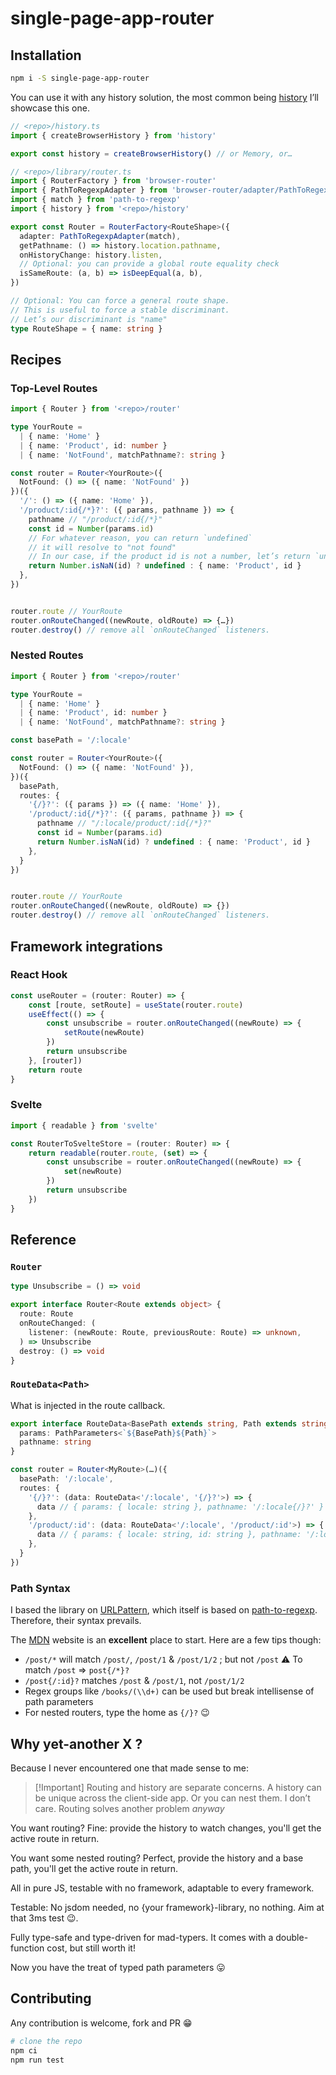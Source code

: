 # single-page-app-router

## Installation

```bash
npm i -S single-page-app-router
```

You can use it with any history solution, the most common being [history](https://npmjs.com/package/history) I’ll showcase this one.

```ts
// <repo>/history.ts
import { createBrowserHistory } from 'history'

export const history = createBrowserHistory() // or Memory, or…

// <repo>/library/router.ts
import { RouterFactory } from 'browser-router'
import { PathToRegexpAdapter } from 'browser-router/adapter/PathToRegexp'
import { match } from 'path-to-regexp'
import { history } from '<repo>/history'

export const Router = RouterFactory<RouteShape>({
  adapter: PathToRegexpAdapter(match),
  getPathname: () => history.location.pathname,
  onHistoryChange: history.listen,
  // Optional: you can provide a global route equality check
  isSameRoute: (a, b) => isDeepEqual(a, b),
})

// Optional: You can force a general route shape.
// This is useful to force a stable discriminant.
// Let’s our discriminant is "name"
type RouteShape = { name: string }
```

## Recipes

### Top-Level Routes

```ts
import { Router } from '<repo>/router'

type YourRoute =
  | { name: 'Home' }
  | { name: 'Product', id: number }
  | { name: 'NotFound', matchPathname?: string }

const router = Router<YourRoute>({
  NotFound: () => ({ name: 'NotFound' })
})({
  '/': () => ({ name: 'Home' }),
  '/product/:id{/*}?': ({ params, pathname }) => {
    pathname // "/product/:id{/*}"
    const id = Number(params.id)
    // For whatever reason, you can return `undefined`
    // it will resolve to "not found"
    // In our case, if the product id is not a number, let’s return `undefined`
    return Number.isNaN(id) ? undefined : { name: 'Product', id }
  },
})


router.route // YourRoute
router.onRouteChanged((newRoute, oldRoute) => {…})
router.destroy() // remove all `onRouteChanged` listeners.
```

### Nested Routes

```ts
import { Router } from '<repo>/router'

type YourRoute =
  | { name: 'Home' }
  | { name: 'Product', id: number }
  | { name: 'NotFound', matchPathname?: string }

const basePath = '/:locale'

const router = Router<YourRoute>({
  NotFound: () => ({ name: 'NotFound' }),
})({
  basePath,
  routes: {
    '{/}?': ({ params }) => ({ name: 'Home' }),
    '/product/:id{/*}?': ({ params, pathname }) => {
      pathname // "/:locale/product/:id{/*}?"
      const id = Number(params.id)
      return Number.isNaN(id) ? undefined : { name: 'Product', id }
    },
  }
})


router.route // YourRoute
router.onRouteChanged((newRoute, oldRoute) => {})
router.destroy() // remove all `onRouteChanged` listeners.
```

## Framework integrations

### React Hook

```ts
const useRouter = (router: Router) => {
	const [route, setRoute] = useState(router.route)
	useEffect(() => {
		const unsubscribe = router.onRouteChanged((newRoute) => {
			setRoute(newRoute)
		})
		return unsubscribe
	}, [router])
	return route
}
```

### Svelte

```ts
import { readable } from 'svelte'

const RouterToSvelteStore = (router: Router) => {
	return readable(router.route, (set) => {
		const unsubscribe = router.onRouteChanged((newRoute) => {
			set(newRoute)
		})
		return unsubscribe
	})
}
```

## Reference

### `Router`

```ts
type Unsubscribe = () => void

export interface Router<Route extends object> {
  route: Route
  onRouteChanged: (
    listener: (newRoute: Route, previousRoute: Route) => unknown,
  ) => Unsubscribe
  destroy: () => void
}
```

### `RouteData<Path>`

What is injected in the route callback.

```ts
export interface RouteData<BasePath extends string, Path extends string> {
  params: PathParameters<`${BasePath}${Path}`>
  pathname: string
}

const router = Router<MyRoute>(…)({
  basePath: '/:locale',
  routes: {
    '{/}?': (data: RouteData<'/:locale', '{/}?'>) => {
      data // { params: { locale: string }, pathname: '/:locale{/}?' }
    },
    '/product/:id': (data: RouteData<'/:locale', '/product/:id'>) => {
      data // { params: { locale: string, id: string }, pathname: '/:locale/product/:id' }
    },
  }
})
```

### Path Syntax

I based the library on [URLPattern](https://developer.mozilla.org/en-US/docs/Web/API/URL_Pattern_API), which itself is based on [path-to-regexp](https://github.com/pillarjs/path-to-regexp). Therefore, their syntax prevails.

The [MDN](https://developer.mozilla.org/en-US/docs/Web/API/URL_Pattern_API) website is an **excellent** place to start. Here are a few tips though:

- `/post/*` will match `/post/`, `/post/1` & `/post/1/2` ; but not `/post` :warning:
  To match `/post` => `post{/*}?`
- `/post{/:id}?` matches `/post` & `/post/1`, not `/post/1/2`
- Regex groups like `/books/(\\d+)` can be used but break intellisense of path parameters
- For nested routers, type the home as `{/}?` :wink:

## Why yet-another X ?

Because I never encountered one that made sense to me:

> [!Important] Routing and history are separate concerns.
  A history can be unique across the client-side app. Or you can nest them. I don’t care.
  Routing solves another problem _anyway_

You want routing? Fine: provide the history to watch changes, you'll get the active route in return.

You want some nested routing? Perfect, provide the history and a base path, you'll get the active route in return.

All in pure JS, testable with no framework, adaptable to every framework.

Testable: No jsdom needed, no {your framework}-library, no nothing. Aim at that 3ms test 😉.

Fully type-safe and type-driven for mad-typers. It comes with a double-function cost, but still worth it!

Now you have the treat of typed path parameters :stuck_out_tongue:

## Contributing

Any contribution is welcome, fork and PR :grin:

```sh
# clone the repo
npm ci
npm run test
```
